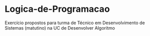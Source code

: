 # Logica-de-Programacao
Exercício propostos para turma de Técnico em Desenvolvimento de Sistemas (matutino) na UC de Desenvolver Algoritmo 
